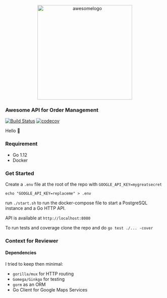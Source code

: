 <p align="center">
<img width="300" alt="awesomelogo" src="https://user-images.githubusercontent.com/2945291/60754604-bedc1e00-9fe3-11e9-8c75-663934a2d903.png">
</p>

### Awesome API for Order Management

[![Build Status](https://travis-ci.com/vayan/sisistay.svg?branch=master)](https://travis-ci.com/vayan/sisistay)
[![codecov](https://codecov.io/gh/vayan/sisistay/branch/master/graph/badge.svg)](https://codecov.io/gh/vayan/sisistay)

Hello :wave:

### Requirement

* Go 1.12
* Docker

### Get Started

Create a `.env` file at the root of the repo with
`GOOGLE_API_KEY=mygreatsecret`

`echo "GOOGLE_API_KEY=replaceme" > .env`

run `./start.sh` to run the docker-compose file to start a PostgreSQL
instance and a Go HTTP API.

API is available at `http://localhost:8080`

To run tests and coverage clone the repo and do `go test ./... -cover`


### Context for Reviewer

#### Dependencies

I tried to keep then minimal:

* `gorilla/mux` for HTTP routing
* `Gomega/Ginkgo` for testing
* `gorm` as an ORM
* Go Client for Google Maps Services
